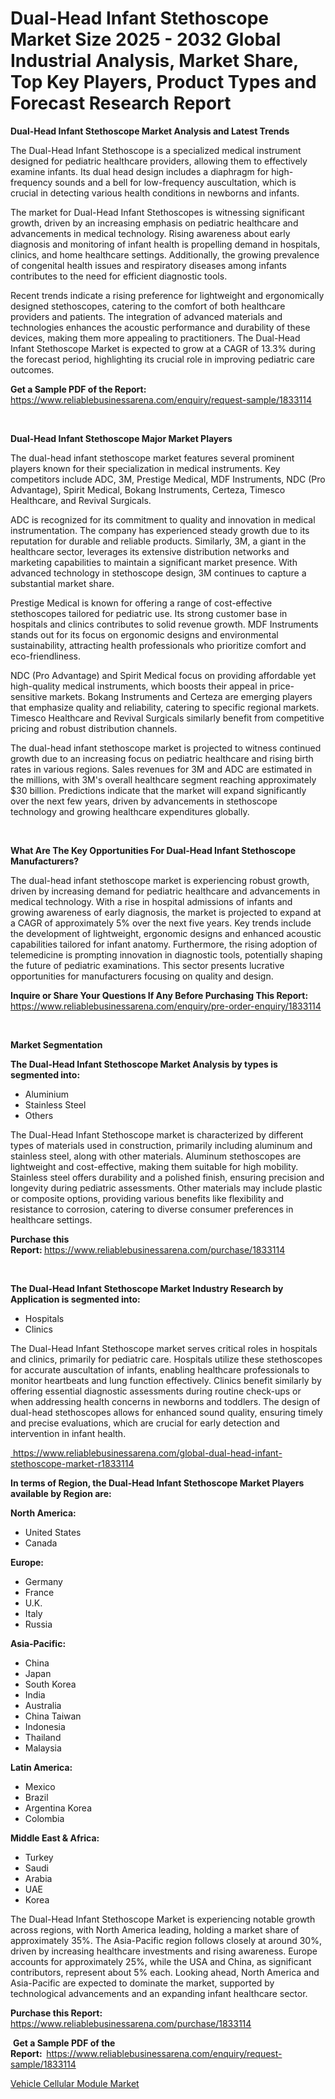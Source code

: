 <p><h1>Dual-Head Infant Stethoscope Market Size 2025 - 2032 Global Industrial Analysis, Market Share, Top Key Players, Product Types and Forecast Research Report</h1></p><p><strong>Dual-Head Infant Stethoscope Market Analysis and Latest Trends</strong></p>
<p><p>The Dual-Head Infant Stethoscope is a specialized medical instrument designed for pediatric healthcare providers, allowing them to effectively examine infants. Its dual head design includes a diaphragm for high-frequency sounds and a bell for low-frequency auscultation, which is crucial in detecting various health conditions in newborns and infants.</p><p>The market for Dual-Head Infant Stethoscopes is witnessing significant growth, driven by an increasing emphasis on pediatric healthcare and advancements in medical technology. Rising awareness about early diagnosis and monitoring of infant health is propelling demand in hospitals, clinics, and home healthcare settings. Additionally, the growing prevalence of congenital health issues and respiratory diseases among infants contributes to the need for efficient diagnostic tools.</p><p>Recent trends indicate a rising preference for lightweight and ergonomically designed stethoscopes, catering to the comfort of both healthcare providers and patients. The integration of advanced materials and technologies enhances the acoustic performance and durability of these devices, making them more appealing to practitioners. The Dual-Head Infant Stethoscope Market is expected to grow at a CAGR of 13.3% during the forecast period, highlighting its crucial role in improving pediatric care outcomes.</p></p>
<p><strong>Get a Sample PDF of the Report:&nbsp;</strong> <a href="https://www.reliablebusinessarena.com/enquiry/request-sample/1833114?utm_campaign=2630&utm_medium=2&utm_source=Github&utm_content=ia&utm_term=26032025&utm_id=dual-head-infant-stethoscope">https://www.reliablebusinessarena.com/enquiry/request-sample/1833114</a></p>
<p>&nbsp;</p>
<p><strong>Dual-Head Infant Stethoscope Major Market Players</strong></p>
<p><p>The dual-head infant stethoscope market features several prominent players known for their specialization in medical instruments. Key competitors include ADC, 3M, Prestige Medical, MDF Instruments, NDC (Pro Advantage), Spirit Medical, Bokang Instruments, Certeza, Timesco Healthcare, and Revival Surgicals.</p><p>ADC is recognized for its commitment to quality and innovation in medical instrumentation. The company has experienced steady growth due to its reputation for durable and reliable products. Similarly, 3M, a giant in the healthcare sector, leverages its extensive distribution networks and marketing capabilities to maintain a significant market presence. With advanced technology in stethoscope design, 3M continues to capture a substantial market share.</p><p>Prestige Medical is known for offering a range of cost-effective stethoscopes tailored for pediatric use. Its strong customer base in hospitals and clinics contributes to solid revenue growth. MDF Instruments stands out for its focus on ergonomic designs and environmental sustainability, attracting health professionals who prioritize comfort and eco-friendliness. </p><p>NDC (Pro Advantage) and Spirit Medical focus on providing affordable yet high-quality medical instruments, which boosts their appeal in price-sensitive markets. Bokang Instruments and Certeza are emerging players that emphasize quality and reliability, catering to specific regional markets. Timesco Healthcare and Revival Surgicals similarly benefit from competitive pricing and robust distribution channels.</p><p>The dual-head infant stethoscope market is projected to witness continued growth due to an increasing focus on pediatric healthcare and rising birth rates in various regions. Sales revenues for 3M and ADC are estimated in the millions, with 3M's overall healthcare segment reaching approximately $30 billion. Predictions indicate that the market will expand significantly over the next few years, driven by advancements in stethoscope technology and growing healthcare expenditures globally.</p></p>
<p>&nbsp;</p>
<p><strong>What Are The Key Opportunities For Dual-Head Infant Stethoscope Manufacturers?</strong></p>
<p><p>The dual-head infant stethoscope market is experiencing robust growth, driven by increasing demand for pediatric healthcare and advancements in medical technology. With a rise in hospital admissions of infants and growing awareness of early diagnosis, the market is projected to expand at a CAGR of approximately 5% over the next five years. Key trends include the development of lightweight, ergonomic designs and enhanced acoustic capabilities tailored for infant anatomy. Furthermore, the rising adoption of telemedicine is prompting innovation in diagnostic tools, potentially shaping the future of pediatric examinations. This sector presents lucrative opportunities for manufacturers focusing on quality and design.</p></p>
<p><strong>Inquire or Share Your Questions If Any Before Purchasing This Report:</strong> <a href="https://www.reliablebusinessarena.com/enquiry/pre-order-enquiry/1833114?utm_campaign=2630&utm_medium=2&utm_source=Github&utm_content=ia&utm_term=26032025&utm_id=dual-head-infant-stethoscope">https://www.reliablebusinessarena.com/enquiry/pre-order-enquiry/1833114</a></p>
<p>&nbsp;</p>
<p><strong>Market Segmentation</strong></p>
<p><strong>The Dual-Head Infant Stethoscope Market Analysis by types is segmented into:</strong></p>
<p><ul><li>Aluminium</li><li>Stainless Steel</li><li>Others</li></ul></p>
<p><p>The Dual-Head Infant Stethoscope market is characterized by different types of materials used in construction, primarily including aluminum and stainless steel, along with other materials. Aluminum stethoscopes are lightweight and cost-effective, making them suitable for high mobility. Stainless steel offers durability and a polished finish, ensuring precision and longevity during pediatric assessments. Other materials may include plastic or composite options, providing various benefits like flexibility and resistance to corrosion, catering to diverse consumer preferences in healthcare settings.</p></p>
<p><strong>Purchase this Report:&nbsp;</strong><a href="https://www.reliablebusinessarena.com/purchase/1833114?utm_campaign=2630&utm_medium=2&utm_source=Github&utm_content=ia&utm_term=26032025&utm_id=dual-head-infant-stethoscope">https://www.reliablebusinessarena.com/purchase/1833114</a></p>
<p>&nbsp;</p>
<p><strong>The Dual-Head Infant Stethoscope Market Industry Research by Application is segmented into:</strong></p>
<p><ul><li>Hospitals</li><li>Clinics</li></ul></p>
<p><p>The Dual-Head Infant Stethoscope market serves critical roles in hospitals and clinics, primarily for pediatric care. Hospitals utilize these stethoscopes for accurate auscultation of infants, enabling healthcare professionals to monitor heartbeats and lung function effectively. Clinics benefit similarly by offering essential diagnostic assessments during routine check-ups or when addressing health concerns in newborns and toddlers. The design of dual-head stethoscopes allows for enhanced sound quality, ensuring timely and precise evaluations, which are crucial for early detection and intervention in infant health.</p></p>
<p><a href="https://www.reliablebusinessarena.com/global-dual-head-infant-stethoscope-market-r1833114?utm_campaign=2630&utm_medium=2&utm_source=Github&utm_content=ia&utm_term=26032025&utm_id=dual-head-infant-stethoscope">&nbsp;https://www.reliablebusinessarena.com/global-dual-head-infant-stethoscope-market-r1833114</a></p>
<p><strong>In terms of Region, the Dual-Head Infant Stethoscope Market Players available by Region are:</strong></p>
<p>
    <p> <strong> North America: </strong>
        <ul>
            <li>United States</li>
            <li>Canada</li>
        </ul>
        </p> 
    <p> <strong> Europe: </strong>
        <ul>
            <li>Germany</li>
            <li>France</li>
            <li>U.K.</li>
            <li>Italy</li>
            <li>Russia</li>
        </ul>
        </p> 
    <p> <strong> Asia-Pacific: </strong>
        <ul>
            <li>China</li>
            <li>Japan</li>
            <li>South Korea</li>
            <li>India</li>
            <li>Australia</li>
            <li>China Taiwan</li>
            <li>Indonesia</li>
            <li>Thailand</li>
            <li>Malaysia</li>
        </ul>
        </p> 
    <p> <strong> Latin America: </strong>
        <ul>
            <li>Mexico</li>
            <li>Brazil</li>
            <li>Argentina Korea</li>
            <li>Colombia</li>
        </ul>
        </p> 
    <p> <strong> Middle East & Africa: </strong>
        <ul>
            <li>Turkey</li>
            <li>Saudi</li>
            <li>Arabia</li>
            <li>UAE</li>
            <li>Korea</li>
        </ul>
    </p>
    </p>
<p><p>The Dual-Head Infant Stethoscope Market is experiencing notable growth across regions, with North America leading, holding a market share of approximately 35%. The Asia-Pacific region follows closely at around 30%, driven by increasing healthcare investments and rising awareness. Europe accounts for approximately 25%, while the USA and China, as significant contributors, represent about 5% each. Looking ahead, North America and Asia-Pacific are expected to dominate the market, supported by technological advancements and an expanding infant healthcare sector.</p></p>
<p><strong>Purchase this Report: </strong><a href="https://www.reliablebusinessarena.com/purchase/1833114?utm_campaign=2630&utm_medium=2&utm_source=Github&utm_content=ia&utm_term=26032025&utm_id=dual-head-infant-stethoscope">https://www.reliablebusinessarena.com/purchase/1833114</a></p>
<p>&nbsp;<strong>Get a Sample PDF of the Report:&nbsp;&nbsp;</strong><a href="https://www.reliablebusinessarena.com/enquiry/request-sample/1833114?utm_campaign=2630&utm_medium=2&utm_source=Github&utm_content=ia&utm_term=26032025&utm_id=dual-head-infant-stethoscope">https://www.reliablebusinessarena.com/enquiry/request-sample/1833114</a></p>
<p><strong></strong></p>
<p><p><a href="https://github.com/rileymgdorcas/Market-Research-Report-List-1/blob/main/vehicle-cellular-module-market.md?utm_campaign=2630&utm_medium=2&utm_source=Github&utm_content=ia&utm_term=26032025&utm_id=dual-head-infant-stethoscope">Vehicle Cellular Module Market</a></p></p>